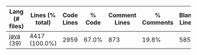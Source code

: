 |Lang (# files)|Lines (% total)|Code Lines|% Code|Comment Lines|% Comments|Blank Lines|% Blank|
| --- | --- | --- | --- | --- | --- | --- | --- |
|[java](https://github.com/ilja615/ForrestGame/tree/master/statistics/java/lines_descending.md) (39)|4417 (100.0%)|2959|67.0%|873|19.8%|585|13.2%|
